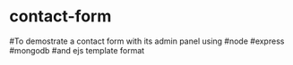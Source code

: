 # contact-form
#To demostrate a contact form with its admin panel using
#node
#express
#mongodb
#and ejs template format
